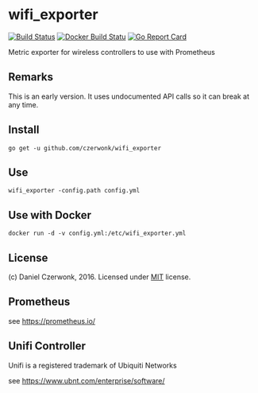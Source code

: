 # wifi_exporter 
[![Build Status](https://travis-ci.org/czerwonk/wifi_exporter.svg)](https://travis-ci.org/czerwonk/wifi_exporter)
[![Docker Build Statu](https://img.shields.io/docker/build/czerwonk/wifi_exporter.svg)](https://hub.docker.com/r/czerwonk/wifi_exporter/builds)
[![Go Report Card](https://goreportcard.com/badge/github.com/czerwonk/wifi_exporter)](https://goreportcard.com/report/github.com/czerwonk/wifi_exporter)

Metric exporter for wireless controllers to use with Prometheus

## Remarks
This is an early version. It uses undocumented API calls so it can break at any  time.

## Install
```
go get -u github.com/czerwonk/wifi_exporter
```

## Use
```
wifi_exporter -config.path config.yml
```

## Use with Docker
```
docker run -d -v config.yml:/etc/wifi_exporter.yml
```

## License
(c) Daniel Czerwonk, 2016. Licensed under [MIT](LICENSE) license.

## Prometheus
see https://prometheus.io/

## Unifi Controller
Unifi is a registered trademark of Ubiquiti Networks

see https://www.ubnt.com/enterprise/software/
